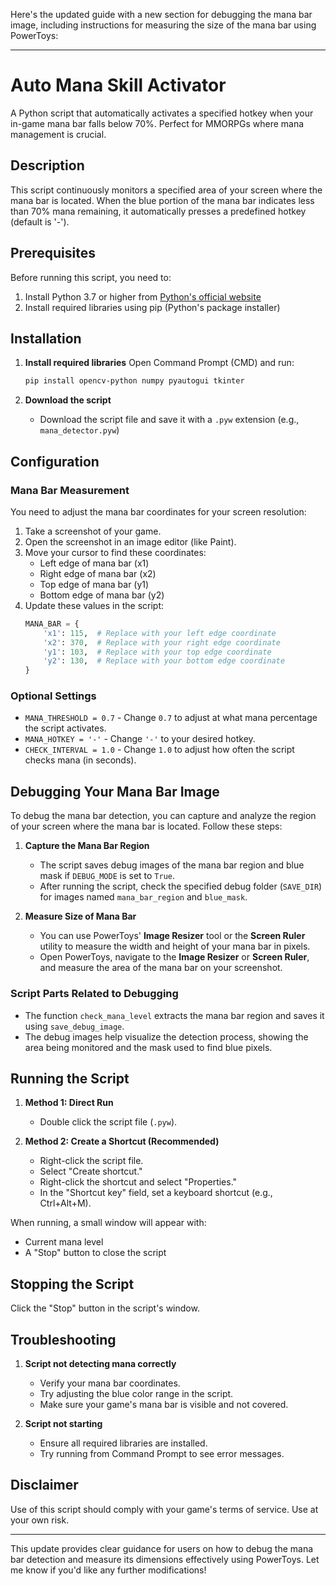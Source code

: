 Here's the updated guide with a new section for debugging the mana bar image, including instructions for measuring the size of the mana bar using PowerToys:

---

# Auto Mana Skill Activator

A Python script that automatically activates a specified hotkey when your in-game mana bar falls below 70%. Perfect for MMORPGs where mana management is crucial.

## Description
This script continuously monitors a specified area of your screen where the mana bar is located. When the blue portion of the mana bar indicates less than 70% mana remaining, it automatically presses a predefined hotkey (default is '-').

## Prerequisites
Before running this script, you need to:
1. Install Python 3.7 or higher from [Python's official website](https://www.python.org/downloads/)
2. Install required libraries using pip (Python's package installer)

## Installation

1. **Install required libraries**
   Open Command Prompt (CMD) and run:
   ```bash
   pip install opencv-python numpy pyautogui tkinter
   ```

2. **Download the script**
   - Download the script file and save it with a `.pyw` extension (e.g., `mana_detector.pyw`)

## Configuration

### Mana Bar Measurement
You need to adjust the mana bar coordinates for your screen resolution:

1. Take a screenshot of your game.
2. Open the screenshot in an image editor (like Paint).
3. Move your cursor to find these coordinates:
   - Left edge of mana bar (x1)
   - Right edge of mana bar (x2)
   - Top edge of mana bar (y1)
   - Bottom edge of mana bar (y2)
4. Update these values in the script:
   ```python
   MANA_BAR = {
       'x1': 115,  # Replace with your left edge coordinate
       'x2': 370,  # Replace with your right edge coordinate
       'y1': 103,  # Replace with your top edge coordinate
       'y2': 130,  # Replace with your bottom edge coordinate
   }
   ```

### Optional Settings
- `MANA_THRESHOLD = 0.7` - Change `0.7` to adjust at what mana percentage the script activates.
- `MANA_HOTKEY = '-'` - Change `'-'` to your desired hotkey.
- `CHECK_INTERVAL = 1.0` - Change `1.0` to adjust how often the script checks mana (in seconds).

## Debugging Your Mana Bar Image

To debug the mana bar detection, you can capture and analyze the region of your screen where the mana bar is located. Follow these steps:

1. **Capture the Mana Bar Region**
   - The script saves debug images of the mana bar region and blue mask if `DEBUG_MODE` is set to `True`. 
   - After running the script, check the specified debug folder (`SAVE_DIR`) for images named `mana_bar_region` and `blue_mask`.

2. **Measure Size of Mana Bar**
   - You can use PowerToys' **Image Resizer** tool or the **Screen Ruler** utility to measure the width and height of your mana bar in pixels.
   - Open PowerToys, navigate to the **Image Resizer** or **Screen Ruler**, and measure the area of the mana bar on your screenshot.

### Script Parts Related to Debugging
- The function `check_mana_level` extracts the mana bar region and saves it using `save_debug_image`.
- The debug images help visualize the detection process, showing the area being monitored and the mask used to find blue pixels.

## Running the Script

1. **Method 1: Direct Run**
   - Double click the script file (`.pyw`).

2. **Method 2: Create a Shortcut (Recommended)**
   - Right-click the script file.
   - Select "Create shortcut."
   - Right-click the shortcut and select "Properties."
   - In the "Shortcut key" field, set a keyboard shortcut (e.g., Ctrl+Alt+M).

When running, a small window will appear with:
- Current mana level
- A "Stop" button to close the script

## Stopping the Script
Click the "Stop" button in the script's window.

## Troubleshooting

1. **Script not detecting mana correctly**
   - Verify your mana bar coordinates.
   - Try adjusting the blue color range in the script.
   - Make sure your game's mana bar is visible and not covered.

2. **Script not starting**
   - Ensure all required libraries are installed.
   - Try running from Command Prompt to see error messages.

## Disclaimer
Use of this script should comply with your game's terms of service. Use at your own risk.

---

This update provides clear guidance for users on how to debug the mana bar detection and measure its dimensions effectively using PowerToys. Let me know if you'd like any further modifications!
